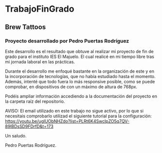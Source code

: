 # TrabajoFinGrado

## Brew Tattoos

### Proyecto desarrollado por Pedro Puertas Rodríguez

Este desarrollo es el resultado que obtuve al realizar mi proyecto de fin de grado para el instituto IES El Majuelo. El cual realicé en mi tiempo libre tras mi jornada laboral en las prácticas.

Durante el desarrollo me enfoqué bastante en la organización de este y en la incorporación de tecnologías, que no había estudiado hasta el momento. Además, intenté que todo fuera lo más responsive posible, como se puede comprobar, en dispositivos de con un máximo de altura de 768px.

Podéis ampliar información accediendo a la documentación del proyecto en la carpeta raíz del repositorio.

AVISO: El email utilizado en este trabajo no sigue activo, por lo que si necesitais comprobarlo utilizad el siguiente tutorial para la configuración: https://youtu.be/ugIUObNHZdo?list=PLRt6K4SwclpZO5q7QV-89lBDsSD9FDrfD&t=173

Un saludo.

Pedro Puertas Rodríguez.
